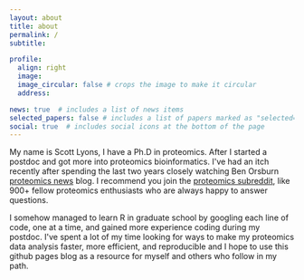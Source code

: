 ```yaml
---
layout: about
title: about
permalink: /
subtitle:

profile:
  align: right
  image:
  image_circular: false # crops the image to make it circular
  address:

news: true  # includes a list of news items
selected_papers: false # includes a list of papers marked as "selected={true}"
social: true  # includes social icons at the bottom of the page
---
```


My name is Scott Lyons, I have a Ph.D in proteomics. After I started a postdoc and got more into proteomics bioinformatics. I've had an itch recently after spending the last two years closely watching Ben Orsburn [proteomics news](https://proteomicsnews.blogspot.com/) blog. I recommend you join the [proteomics subreddit](reddit.com/r/proteomics), like 900+ fellow proteomics enthusiasts who are always happy to answer questions.

I somehow managed to learn R in graduate school by googling each line of code, one at a time, and gained more experience coding during my postdoc. I've spent a lot of my time looking for ways to make my proteomics data analysis faster, more efficient, and reproducible and I hope to use this github pages blog as a resource for myself and others who follow in my path.
